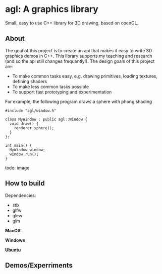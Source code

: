 # agl: A graphics library

Small, easy to use C++ library for 3D drawing, based on openGL.

## About

The goal of this project is to create an api that makes it easy to write 3D graphics demos in C++. This library supports my teaching and research (and so the api still changes frequently!). The design goals of this project are:

* To make common tasks easy, e.g. drawing primitives, loading textures, defining shaders
* To make less common tasks possible
* To support fast prototyping and experimentation

For example, the following program draws a sphere with phong shading

```
#include "agl/window.h"

class MyWindow : public agl::Window {
  void draw() {
    renderer.sphere();
  }
};

int main() {
  MyWindow window;
  window.run();
}
```

todo: image

## How to build

Dependencies:

* stb
* glfw
* glew
* glm

**MacOS**

**Windows**

**Ubuntu**

## Demos/Experriments

